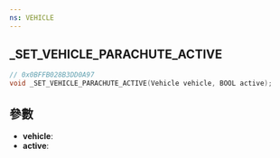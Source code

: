 ```yaml
---
ns: VEHICLE
---
```

## _SET_VEHICLE_PARACHUTE_ACTIVE

```c
// 0x0BFFB028B3DD0A97
void _SET_VEHICLE_PARACHUTE_ACTIVE(Vehicle vehicle, BOOL active);
```


## 參數
* **vehicle**: 
* **active**: 

